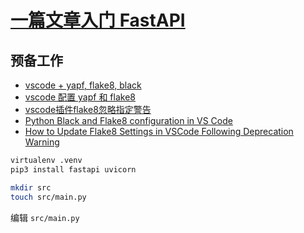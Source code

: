 # [一篇文章入门 FastAPI](https://zhuanlan.zhihu.com/p/706632683)
## 预备工作
- [vscode + yapf, flake8, black](https://blog.csdn.net/qq_39698985/article/details/127946654)
- [vscode 配置 yapf 和 flake8](https://blog.csdn.net/vitamin000/article/details/112425769)
- [vscode插件flake8忽略指定警告](https://blog.csdn.net/weixin_42885381/article/details/143427903)
- [Python Black and Flake8 configuration in VS Code](https://dev.to/mingming-ma/python-black-and-flake8-configuration-in-vs-code-as-of-november-3-2023-13ag)
- [How to Update Flake8 Settings in VSCode Following Deprecation Warning](https://stackoverflow.com/questions/77146074/how-to-update-flake8-settings-in-vscode-following-deprecation-warning)

```sh
virtualenv .venv
pip3 install fastapi uvicorn
```

```sh
mkdir src
touch src/main.py
```

编辑 `src/main.py`
```py

```
